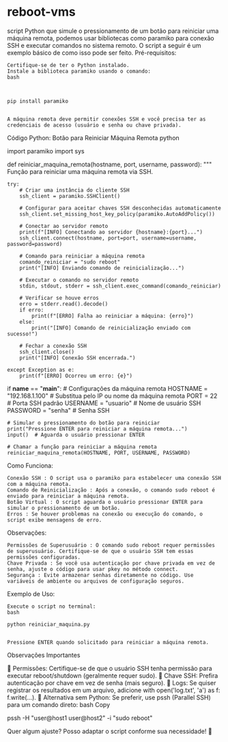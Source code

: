 # reboot-vms
script Python que simule o pressionamento de um botão para reiniciar uma máquina remota, podemos usar bibliotecas como paramiko para conexão SSH e executar comandos no sistema remoto. O script a seguir é um exemplo básico de como isso pode ser feito. 
Pré-requisitos: 

    Certifique-se de ter o Python instalado.
    Instale a biblioteca paramiko usando o comando:
    bash
     
   

    pip install paramiko
     
     
    A máquina remota deve permitir conexões SSH e você precisa ter as credenciais de acesso (usuário e senha ou chave privada).
     

Código Python: Botão para Reiniciar Máquina Remota 
python
 


import paramiko
import sys

def reiniciar_maquina_remota(hostname, port, username, password):
    """
    Função para reiniciar uma máquina remota via SSH.

    try:
        # Criar uma instância do cliente SSH
        ssh_client = paramiko.SSHClient()
        
        # Configurar para aceitar chaves SSH desconhecidas automaticamente
        ssh_client.set_missing_host_key_policy(paramiko.AutoAddPolicy())
        
        # Conectar ao servidor remoto
        print(f"[INFO] Conectando ao servidor {hostname}:{port}...")
        ssh_client.connect(hostname, port=port, username=username, password=password)
        
        # Comando para reiniciar a máquina remota
        comando_reiniciar = "sudo reboot"
        print("[INFO] Enviando comando de reinicialização...")
        
        # Executar o comando no servidor remoto
        stdin, stdout, stderr = ssh_client.exec_command(comando_reiniciar)
        
        # Verificar se houve erros
        erro = stderr.read().decode()
        if erro:
            print(f"[ERRO] Falha ao reiniciar a máquina: {erro}")
        else:
            print("[INFO] Comando de reinicialização enviado com sucesso!")
        
        # Fechar a conexão SSH
        ssh_client.close()
        print("[INFO] Conexão SSH encerrada.")
    
    except Exception as e:
        print(f"[ERRO] Ocorreu um erro: {e}")

if __name__ == "__main__":
    # Configurações da máquina remota
    HOSTNAME = "192.168.1.100"  # Substitua pelo IP ou nome da máquina remota
    PORT = 22                  # Porta SSH padrão
    USERNAME = "usuario"       # Nome de usuário SSH
    PASSWORD = "senha"         # Senha SSH
    
    # Simular o pressionamento do botão para reiniciar
    print("Pressione ENTER para reiniciar a máquina remota...")
    input()  # Aguarda o usuário pressionar ENTER
    
    # Chamar a função para reiniciar a máquina remota
    reiniciar_maquina_remota(HOSTNAME, PORT, USERNAME, PASSWORD)
 
 
Como Funciona: 

    Conexão SSH : O script usa o paramiko para estabelecer uma conexão SSH com a máquina remota.
    Comando de Reinicialização : Após a conexão, o comando sudo reboot é enviado para reiniciar a máquina remota.
    Botão Virtual : O script aguarda o usuário pressionar ENTER para simular o pressionamento de um botão.
    Erros : Se houver problemas na conexão ou execução do comando, o script exibe mensagens de erro.
     

Observações: 

    Permissões de Superusuário : O comando sudo reboot requer permissões de superusuário. Certifique-se de que o usuário SSH tem essas permissões configuradas.
    Chave Privada : Se você usa autenticação por chave privada em vez de senha, ajuste o código para usar pkey no método connect.
    Segurança : Evite armazenar senhas diretamente no código. Use variáveis de ambiente ou arquivos de configuração seguros.
     

Exemplo de Uso: 

    Execute o script no terminal:
    bash
     
    python reiniciar_maquina.py
     
     
    Pressione ENTER quando solicitado para reiniciar a máquina remota.

Observações Importantes

🔹 Permissões: Certifique-se de que o usuário SSH tenha permissão para executar reboot/shutdown (geralmente requer sudo).
🔹 Chave SSH: Prefira autenticação por chave em vez de senha (mais seguro).
🔹 Logs: Se quiser registrar os resultados em um arquivo, adicione with open('log.txt', 'a') as f: f.write(...).
🔹 Alternativa sem Python: Se preferir, use pssh (Parallel SSH) para um comando direto:
bash
Copy

pssh -H "user@host1 user@host2" -i "sudo reboot"

Quer algum ajuste? Posso adaptar o script conforme sua necessidade! 🚀
     
